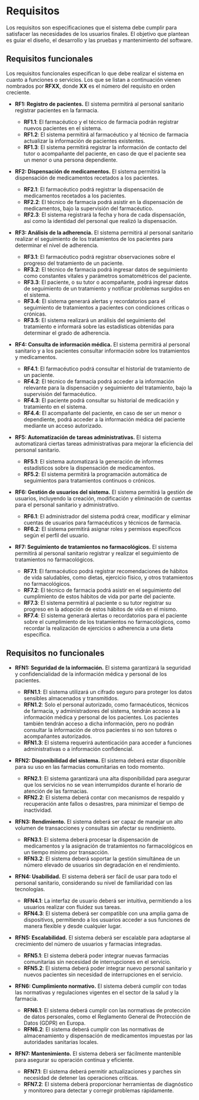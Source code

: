 # Requisitos

Los requisitos son especificaciones que el sistema debe cumplir para satisfacer las necesidades de los usuarios finales. El objetivo que plantean es guiar el diseño, el desarrollo y las pruebas y mantenimiento del software.

## Requisitos funcionales
Los requisitos funcionales especifican lo que debe realizar el sistema en cuanto a funciones o servicios. Los que se listan a continuación vienen nombrados por **RFXX**, donde **XX** es el número del requisito en orden creciente.

- **RF1: Registro de pacientes.** El sistema permitirá al personal sanitario registrar pacientes en la farmacia.
  - **RF1.1**: El farmacéutico y el técnico de farmacia podrán registrar nuevos pacientes en el sistema.
  - **RF1.2**: El sistema permitirá al farmacéutico y al técnico de farmacia actualizar la información de pacientes existentes.
  - **RF1.3**: El sistema permitirá registrar la información de contacto del tutor o acompañante del paciente, en caso de que el paciente sea un menor o una persona dependiente.

- **RF2: Dispensación de medicamentos.** El sistema permitirá la dispensación de medicamentos recetados a los pacientes.
  - **RF2.1**: El farmacéutico podrá registrar la dispensación de medicamentos recetados a los pacientes.
  - **RF2.2**: El técnico de farmacia podrá asistir en la dispensación de medicamentos, bajo la supervisión del farmacéutico.
  - **RF2.3**: El sistema registrará la fecha y hora de cada dispensación, así como la identidad del personal que realizó la dispensación.

- **RF3: Análisis de la adherencia.** El sistema permitirá al personal sanitario realizar el seguimiento de los tratamientos de los pacientes para determinar el nivel de adherencia.
  - **RF3.1**: El farmacéutico podrá registrar observaciones sobre el progreso del tratamiento de un paciente.
  - **RF3.2**: El técnico de farmacia podrá ingresar datos de seguimiento como constantes vitales y parámetros somatométricos del paciente.
  - **RF3.3**: El paciente, o su tutor o acompañante, podrá ingresar datos de seguimiento de un tratamiento y notificar problemas surgidos en el sistema.
  - **RF3.4**: El sistema generará alertas y recordatorios para el seguimiento de tratamientos a pacientes con condiciones críticas o crónicas.
  - **RF3.5**: El sistema realizará un análisis del seguimiento del tratamiento e informará sobre las estadísticas obtenidas para determinar el grado de adherencia.

- **RF4: Consulta de información médica.** El sistema permitirá al personal sanitario y a los pacientes consultar información sobre los tratamientos y medicamentos.
  - **RF4.1**: El farmacéutico podrá consultar el historial de tratamiento de un paciente.
  - **RF4.2**: El técnico de farmacia podrá acceder a la información relevante para la dispensación y seguimiento del tratamiento, bajo la supervisión del farmacéutico.
  - **RF4.3**: El paciente podrá consultar su historial de medicación y tratamiento en el sistema.
  - **RF4.4**: El acompañante del paciente, en caso de ser un menor o dependiente, podrá acceder a la información médica del paciente mediante un acceso autorizado.

- **RF5: Automatización de tareas administrativas.** El sistema automatizará ciertas tareas administrativas para mejorar la eficiencia del personal sanitario.
  - **RF5.1**: El sistema automatizará la generación de informes estadísticos sobre la dispensación de medicamentos.
  - **RF5.2**: El sistema permitirá la programación automática de seguimientos para tratamientos continuos o crónicos.

- **RF6: Gestión de usuarios del sistema.** El sistema permitirá la gestión de usuarios, incluyendo la creación, modificación y eliminación de cuentas para el personal sanitario y administrativo.
  - **RF6.1**: El administrador del sistema podrá crear, modificar y eliminar cuentas de usuarios para farmacéuticos y técnicos de farmacia.
  - **RF6.2**: El sistema permitirá asignar roles y permisos específicos según el perfil del usuario.

- **RF7: Seguimiento de tratamientos no farmacológicos.** El sistema permitirá al personal sanitario registrar y realizar el seguimiento de tratamientos no farmacológicos.
  - **RF7.1**: El farmacéutico podrá registrar recomendaciones de hábitos de vida saludables, como dietas, ejercicio físico, y otros tratamientos no farmacológicos.
  - **RF7.2**: El técnico de farmacia podrá asistir en el seguimiento del cumplimiento de estos hábitos de vida por parte del paciente.
  - **RF7.3**: El sistema permitirá al paciente o su tutor registrar su progreso en la adopción de estos hábitos de vida en el mismo.
  - **RF7.4**: El sistema generará alertas o recordatorios para el paciente sobre el cumplimiento de los tratamientos no farmacológicos, como recordar la realización de ejercicios o adherencia a una dieta específica.

## Requisitos no funcionales

- **RFN1: Seguridad de la información.** El sistema garantizará la seguridad y confidencialidad de la información médica y personal de los pacientes.
  - **RFN1.1**: El sistema utilizará un cifrado seguro para proteger los datos sensibles almacenados y transmitidos.
  - **RFN1.2**: Solo el personal autorizado, como farmacéuticos, técnicos de farmacia, y administradores del sistema, tendrán acceso a la información médica y personal de los pacientes. Los pacientes también tendrán acceso a dicha información, pero no podrán consultar la información de otros pacientes si no son tutores o acompañantes autorizados.
  - **RFN1.3**: El sistema requerirá autenticación para acceder a funciones administrativas o a información confidencial.

- **RFN2: Disponibilidad del sistema.** El sistema deberá estar disponible para su uso en las farmacias comunitarias en todo momento.
  - **RFN2.1**: El sistema garantizará una alta disponibilidad para asegurar que los servicios no se vean interrumpidos durante el horario de atención de las farmacias.
  - **RFN2.2**: El sistema deberá contar con mecanismos de respaldo y recuperación ante fallos o desastres, para minimizar el tiempo de inactividad.

- **RFN3: Rendimiento.** El sistema deberá ser capaz de manejar un alto volumen de transacciones y consultas sin afectar su rendimiento.
  - **RFN3.1**: El sistema deberá procesar la dispensación de medicamentos y la asignación de tratamientos no farmacológicos en un tiempo mínimo por transacción.
  - **RFN3.2**: El sistema deberá soportar la gestión simultánea de un número elevado de usuarios sin degradación en el rendimiento.

- **RFN4: Usabilidad.** El sistema deberá ser fácil de usar para todo el personal sanitario, considerando su nivel de familiaridad con las tecnologías.
  - **RFN4.1**: La interfaz de usuario deberá ser intuitiva, permitiendo a los usuarios realizar con fluidez sus tareas.
  - **RFN4.3**: El sistema deberá ser compatible con una amplia gama de dispositivos, permitiendo a los usuarios acceder a sus funciones de manera flexible y desde cualquier lugar.

- **RFN5: Escalabilidad.** El sistema deberá ser escalable para adaptarse al crecimiento del número de usuarios y farmacias integradas.
  - **RFN5.1**: El sistema deberá poder integrar nuevas farmacias comunitarias sin necesidad de interrupciones en el servicio.
  - **RFN5.2**: El sistema deberá poder integrar nuevo personal sanitario y nuevos pacientes sin necesidad de interrupciones en el servicio.

- **RFN6: Cumplimiento normativo.** El sistema deberá cumplir con todas las normativas y regulaciones vigentes en el sector de la salud y la farmacia.
  - **RFN6.1**: El sistema deberá cumplir con las normativas de protección de datos personales, como el Reglamento General de Protección de Datos (GDPR) en Europa.
  - **RFN6.2**: El sistema deberá cumplir con las normativas de almacenamiento y dispensación de medicamentos impuestas por las autoridades sanitarias locales.

- **RFN7: Mantenimiento.** El sistema deberá ser fácilmente mantenible para asegurar su operación continua y eficiente.
  - **RFN7.1**: El sistema deberá permitir actualizaciones y parches sin necesidad de detener las operaciones críticas.
  - **RFN7.2**: El sistema deberá proporcionar herramientas de diagnóstico y monitoreo para detectar y corregir problemas rápidamente.
